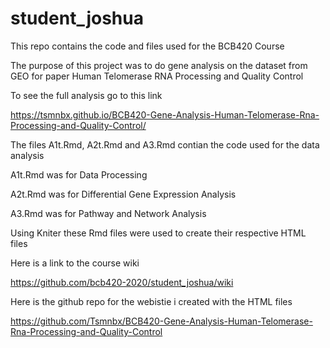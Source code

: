 # student_joshua
This repo contains the code and files used for the BCB420 Course

The purpose of this project was to do gene analysis on the dataset from GEO for paper Human Telomerase RNA Processing and Quality Control

To see the full analysis go to this link

https://tsmnbx.github.io/BCB420-Gene-Analysis-Human-Telomerase-Rna-Processing-and-Quality-Control/

The files A1t.Rmd, A2t.Rmd and A3.Rmd contian the code used for the data analysis 

A1t.Rmd was for Data Processing

A2t.Rmd was for Differential Gene Expression Analysis

A3.Rmd was for Pathway and Network Analysis

Using Kniter these Rmd files were used to create their respective HTML files

Here is a link to the course wiki

https://github.com/bcb420-2020/student_joshua/wiki

Here is the github repo for the webistie i created with the HTML files

https://github.com/Tsmnbx/BCB420-Gene-Analysis-Human-Telomerase-Rna-Processing-and-Quality-Control



